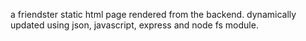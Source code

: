 a friendster static html page rendered from the backend. dynamically updated using json, javascript, express and  node fs module.

